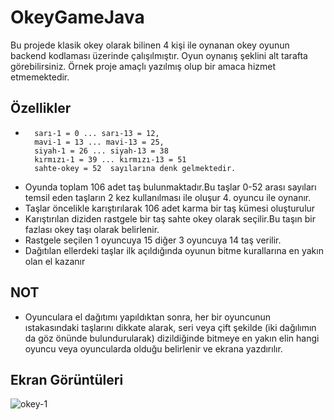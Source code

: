 # OkeyGameJava


Bu projede klasik okey olarak bilinen 4 kişi ile oynanan okey oyunun backend kodlaması üzerinde çalışılmıştır. Oyun oynanış şeklini alt tarafta görebilirsiniz. Örnek proje amaçlı yazılmış olup bir amaca hizmet etmemektedir.



## Özellikler

-       sarı-1 = 0 ... sarı-13 = 12,
        mavi-1 = 13 ... mavi-13 = 25,
        siyah-1 = 26 ... siyah-13 = 38
        kırmızı-1 = 39 ... kırmızı-13 = 51
        sahte-okey = 52  sayılarına denk gelmektedir.

- Oyunda toplam 106 adet taş bulunmaktadır.Bu taşlar 0-52 arası sayıları temsil
eden taşların 2 kez kullanılması ile oluşur 4. oyuncu ile oynanır.
- Taşlar öncelikle karıştırılarak 106 adet karma bir taş kümesi oluşturulur
- Karıştırılan diziden rastgele bir taş sahte okey olarak seçilir.Bu taşın bir fazlası okey taşı olarak belirlenir.
- Rastgele seçilen 1 oyuncuya 15 diğer 3 oyuncuya 14 taş verilir.
- Dağıtılan ellerdeki taşlar ilk açıldığında oyunun bitme kurallarına en yakın olan el kazanır



  
## NOT

- Oyunculara el dağıtımı yapıldıktan sonra, her bir oyuncunun ıstakasındaki taşlarını dikkate alarak, seri
veya çift şekilde (iki dağılımın da göz önünde bulundurularak) dizildiğinde bitmeye en yakın elin
hangi oyuncu veya oyuncularda olduğu belirlenir ve ekrana yazdırılır.

  
## Ekran Görüntüleri

![okey-1](https://user-images.githubusercontent.com/72404480/230800677-0575d5fd-7bd7-444d-9cec-409aa6fcec8a.png)


  
